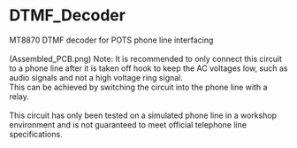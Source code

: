 # DTMF_Decoder
MT8870 DTMF decoder for POTS phone line interfacing <BR><br>
(Assembled_PCB.png)
Note: It is recommended to only connect this circuit to a phone line after it is taken off hook to keep the AC voltages low, such as audio signals and not a high voltage ring signal.<br>
This can be achieved by switching the circuit into the phone line with a relay.<br><br>
This circuit has only been tested on a simulated phone line in a workshop environment and is not guaranteed to meet official telephone line specifications.
